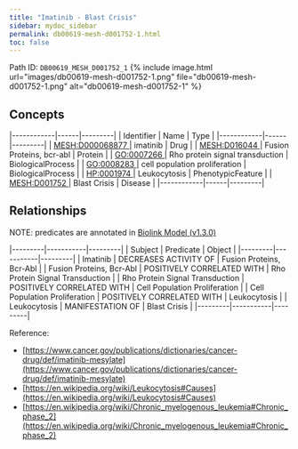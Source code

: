 ```yaml
---
title: "Imatinib - Blast Crisis"
sidebar: mydoc_sidebar
permalink: db00619-mesh-d001752-1.html
toc: false 
---
```



Path ID: `DB00619_MESH_D001752_1`
{% include image.html url="images/db00619-mesh-d001752-1.png" file="db00619-mesh-d001752-1.png" alt="db00619-mesh-d001752-1" %}

## Concepts

|------------|------|---------|
| Identifier | Name | Type    |
|------------|------|---------|
| <a href="https://identifiers.org/MESH:D000068877">MESH:D000068877 </a> | imatinib | Drug |
| <a href="https://identifiers.org/MESH:D016044">MESH:D016044 </a> | Fusion Proteins, bcr-abl | Protein |
| <a href="https://identifiers.org/GO:0007266">GO:0007266 </a> | Rho protein signal transduction | BiologicalProcess |
| <a href="https://identifiers.org/GO:0008283">GO:0008283 </a> | cell population proliferation | BiologicalProcess |
| <a href="https://identifiers.org/HP:0001974">HP:0001974 </a> | Leukocytosis | PhenotypicFeature |
| <a href="https://identifiers.org/MESH:D001752">MESH:D001752 </a> | Blast Crisis | Disease |
|------------|------|---------|

## Relationships


NOTE: predicates are annotated in <a href="https://github.com/biolink/biolink-model/releases/tag/v1.3.0">Biolink Model (v1.3.0)</a>

|---------|-----------|---------|
| Subject | Predicate | Object  |
|---------|-----------|---------|
| Imatinib | DECREASES ACTIVITY OF | Fusion Proteins, Bcr-Abl |
| Fusion Proteins, Bcr-Abl | POSITIVELY CORRELATED WITH | Rho Protein Signal Transduction |
| Rho Protein Signal Transduction | POSITIVELY CORRELATED WITH | Cell Population Proliferation |
| Cell Population Proliferation | POSITIVELY CORRELATED WITH | Leukocytosis |
| Leukocytosis | MANIFESTATION OF | Blast Crisis |
|---------|-----------|---------|

Reference: 
  - [https://www.cancer.gov/publications/dictionaries/cancer-drug/def/imatinib-mesylate](https://www.cancer.gov/publications/dictionaries/cancer-drug/def/imatinib-mesylate)
  - [https://en.wikipedia.org/wiki/Leukocytosis#Causes](https://en.wikipedia.org/wiki/Leukocytosis#Causes)
  - [https://en.wikipedia.org/wiki/Chronic_myelogenous_leukemia#Chronic_phase_2](https://en.wikipedia.org/wiki/Chronic_myelogenous_leukemia#Chronic_phase_2)

